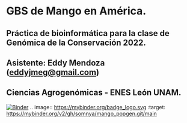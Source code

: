 # GBS de Mango en América.

## Práctica de bioinformática para la clase de Genómica de la Conservación 2022.
## Asistente: Eddy Mendoza (eddyjmeg@gmail.com)
## Ciencias Agrogenómicas - ENES León UNAM.

[![Binder](https://mybinder.org/badge_logo.svg)](https://mybinder.org/v2/gh/somnya/mango_popgen.git/main)
.. image:: https://mybinder.org/badge_logo.svg
 :target: https://mybinder.org/v2/gh/somnya/mango_popgen.git/main
